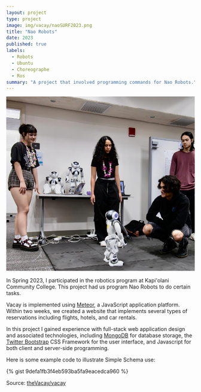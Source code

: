 ```yaml
---
layout: project
type: project
image: img/vacay/naoSURF2023.png
title: "Nao Robots"
date: 2023
published: true
labels:
  - Robots
  - Ubuntu
  - Choreographe
  - Ros
summary: "A project that involved programming commands for Nao Robots."
---
```


<img class="img-fluid" src="../img/vacay/naoSURF2023.png">

In Spring 2023, I participated in the robotics program at Kapi'olani Community College. This project had us program Nao Robots to do certain tasks.  

Vacay is implemented using [Meteor](http://meteor.com), a JavaScript application platform. Within two weeks, we created a website that implements several types of reservations including flights, hotels, and car rentals.

In this project I gained experience with full-stack web application design and associated technologies, including [MongoDB](http://mongodb.com) for database storage, the [Twitter Bootstrap](http://getbootstrap.com/) CSS Framework for the user interface, and Javascript for both client and server-side programming. 

Here is some example code to illustrate Simple Schema use:

{% gist 9defa1fb3f4eb593ba5fa9eacedca960 %}

Source: <a href="https://github.com/Peter-Bel/KCC-Robot-Projects">theVacay/vacay</a>

